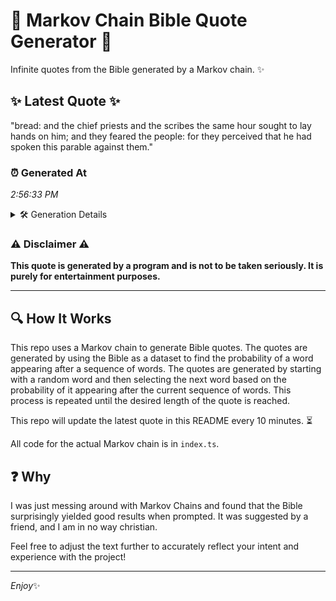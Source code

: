 # 📖 Markov Chain Bible Quote Generator 📖

Infinite quotes from the Bible generated by a Markov chain. ✨

## ✨ Latest Quote ✨
"bread: and the chief priests and the scribes the same hour sought to lay hands on him; and they feared the people: for they perceived that he had spoken this parable against them."

### ⏰ Generated At
*2:56:33 PM*

<details>
    <summary>🛠️ Generation Details</summary>
    <p>
        <strong>🌱 Seed:</strong> bread:<br>
        <strong>🔄 Iterations:</strong> 32<br>
        <strong>📜 Context History:</strong><br>[ bread: ]: and<br>[ bread:, and ]: the<br>[ bread:, and, the ]: chief<br>[ bread:, and, the, chief ]: priests<br>[ bread:, and, the, chief, priests ]: and<br>[ bread:, and, the, chief, priests, and ]: the<br>[ and, the, chief, priests, and, the ]: scribes<br>[ the, chief, priests, and, the, scribes ]: the<br>[ chief, priests, and, the, scribes, the ]: same<br>[ priests, and, the, scribes, the, same ]: hour<br>[ and, the, scribes, the, same, hour ]: sought<br>[ the, scribes, the, same, hour, sought ]: to<br>[ scribes, the, same, hour, sought, to ]: lay<br>[ the, same, hour, sought, to, lay ]: hands<br>[ same, hour, sought, to, lay, hands ]: on<br>[ hour, sought, to, lay, hands, on ]: him;<br>[ sought, to, lay, hands, on, him; ]: and<br>[ to, lay, hands, on, him;, and ]: they<br>[ lay, hands, on, him;, and, they ]: feared<br>[ hands, on, him;, and, they, feared ]: the<br>[ on, him;, and, they, feared, the ]: people:<br>[ him;, and, they, feared, the, people: ]: for<br>[ and, they, feared, the, people:, for ]: they<br>[ they, feared, the, people:, for, they ]: perceived<br>[ feared, the, people:, for, they, perceived ]: that<br>[ the, people:, for, they, perceived, that ]: he<br>[ people:, for, they, perceived, that, he ]: had<br>[ for, they, perceived, that, he, had ]: spoken<br>[ they, perceived, that, he, had, spoken ]: this<br>[ perceived, that, he, had, spoken, this ]: parable<br>[ that, he, had, spoken, this, parable ]: against<br>[ he, had, spoken, this, parable, against ]: them.<br>
    </p>
</details>

### ⚠️ Disclaimer ⚠️
**This quote is generated by a program and is not to be taken seriously. It is purely for entertainment purposes.**

---

## 🔍 How It Works

This repo uses a Markov chain to generate Bible quotes. The quotes are generated by using the Bible as a dataset to find the probability of a word appearing after a sequence of words. The quotes are generated by starting with a random word and then selecting the next word based on the probability of it appearing after the current sequence of words. This process is repeated until the desired length of the quote is reached.

This repo will update the latest quote in this README every 10 minutes. ⏳

All code for the actual Markov chain is in `index.ts`.

## ❓ Why

I was just messing around with Markov Chains and found that the Bible surprisingly yielded good results when prompted. 
It was suggested by a friend, and I am in no way christian.

Feel free to adjust the text further to accurately reflect your intent and experience with the project!

---

*Enjoy*✨
